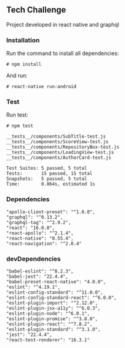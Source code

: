 ## Tech Challenge
Project developed in react native and graphql

### Installation 

Run the command to install all dependencies:

```
# npm install
```

And run:

```
# react-native run-android
```

### Test

Run test:

```
# npm test
```

    __tests__/components/SubTitle-test.js
    __tests__/components/ScoreView-test.js
    __tests__/components/RepositoryBox-test.js
    __tests__/components/LoadingView-test.js
    __tests__/components/AuthorCard-test.js

    Test Suites: 5 passed, 5 total
    Tests:       15 passed, 15 total
    Snapshots:   5 passed, 5 total
    Time:        0.864s, estimated 1s


### Dependencies
    "apollo-client-preset": "^1.0.8",
    "graphql": "^0.13.2",
    "graphql-tag": "^2.9.2",
    "react": "16.0.0",
    "react-apollo": "^2.1.4",
    "react-native": "0.55.4",
    "react-navigation": "^2.0.4"
  
 ### devDependencies
    "babel-eslint": "^8.2.3",
    "babel-jest": "22.4.4",
    "babel-preset-react-native": "4.0.0",
    "eslint": "^4.19.1",
    "eslint-config-standard": "^11.0.0",
    "eslint-config-standard-react": "^6.0.0",
    "eslint-plugin-import": "^2.12.0",
    "eslint-plugin-jsx-a11y": "^6.0.3",
    "eslint-plugin-node": "^6.0.1",
    "eslint-plugin-promise": "^3.8.0",
    "eslint-plugin-react": "^7.8.2",
    "eslint-plugin-standard": "^3.1.0",
    "jest": "22.4.4",
    "react-test-renderer": "16.3.1"
